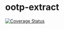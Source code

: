 # ootp-extract

[![Coverage Status](https://coveralls.io/repos/lstephen/ootp-extract/badge.svg)](https://coveralls.io/r/lstephen/ootp-extract)
